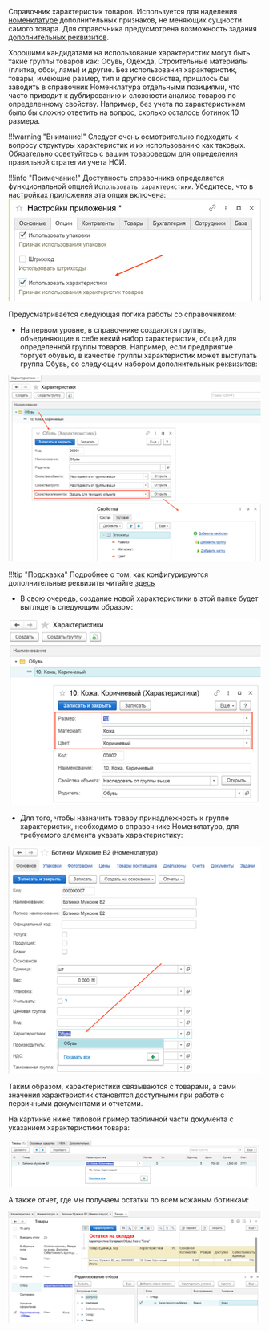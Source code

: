 ﻿Справочник характеристик товаров. Используется для наделения [номенклатуре](/c/Items) дополнительных признаков, не меняющих сущности самого товара. Для справочника предусмотрена возможность задания [дополнительных реквизитов](/properties).

Хорошими кандидатами на использование характеристик могут быть такие группы товаров как: Обувь, Одежда, Строительные материалы (плитка, обои, ламы) и другие. Без использования характеристик, товары, имеющие размер, тип и другие свойства, пришлось бы заводить в справочник Номенклатура отдельными позициями, что часто приводит к дублированию и сложности анализа товаров по определенному свойству. Например, без учета по характеристикам было бы сложно ответить на вопрос, сколько осталось ботинок 10 размера.

!!!warning "Внимание!"
    Следует очень осмотрительно подходить к вопросу структуры характеристик и их использованию как таковых. Обязательно советуйтесь с вашим товароведом для определения правильной стратегии учета НСИ.

!!!info "Примечание!"
    Доступность справочника определяется функциональной опцией `Использовать характеристики`. Убедитесь, что в настройках приложения эта опция включена: ![](../img/2021-03-23-18-35-41.png)

Предусматривается следующая логика работы со справочником:

- На первом уровне, в справочнике создаются группы, объединяющие в себе некий набор характеристик, общий для определенной группы товаров. Например, если предприятие торгует обувью, в качестве группы характеристик может выступать группа Обувь, со следующим набором дополнительных реквизитов:
 
![](../img/2021-03-23-20-02-12.png)

!!!tip "Подсказка"
    Подробнее о том, как конфигурируются дополнительные реквизиты читайте [здесь](/properties)

- В свою очередь, создание новой характеристики в этой папке будет выглядеть следующим образом:
   
![](../img/2021-03-23-20-04-35.png)

- Для того, чтобы назначить товару принадлежность к группе характеристик, необходимо в справочнике Номенклатура, для требуемого элемента указать характеристику:

![](../img/2021-03-23-20-09-13.png)

Таким образом, характеристики связываются с товарами, а сами значения характеристик становятся доступными при работе с первичными документами и отчетами.

На картинке ниже типовой пример табличной части документа с указанием характеристики товара:

![](../img/2021-03-23-20-19-50.png)

А также отчет, где мы получаем остатки по всем кожаным ботинкам:

![](../img/2021-03-23-20-21-56.png)
